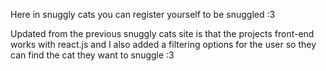 Here in snuggly cats you can register yourself to be snuggled :3 

Updated from the previous snuggly cats site is that the projects front-end works with react.js and I also added a filtering options for the user so they can find the cat they want to snuggle :3
